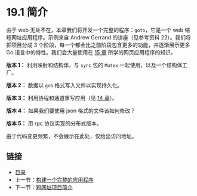 # 19.1 简介

由于 web 无处不在，本章我们将开发一个完整的程序：`goto`，它是一个 web 缩短网址应用程序。示例来自 Andrew Gerrand 的讲座（见参考资料 22）。我们将把项目分成 3 个阶段，每一个都会比之前阶段包含更多的功能，并逐渐展示更多 Go 语言中的特性。我们会大量使用在 [15 章](15.0.md) 所学的网页应用程序的知识。

**版本 1：** 利用映射和结构体，与 `sync` 包的 `Mutex` 一起使用，以及一个结构体工厂。

**版本 2：** 数据以 `gob` 格式写入文件以实现持久化。

**版本 3：** 利用协程和通道重写应用（见 [14 章](14.0.md)）。

**版本 4：** 如果我们要使用 json 格式的文件该如何修改？

**版本 5：** 用 rpc 协议实现的分布式版本。

由于代码变更频繁，不会展示在此处，仅给出访问地址。

## 链接

- [目录](directory.md)
- 上一节：[构建一个完整的应用程序](19.0.md)
- 下一节：[短网址项目简介](19.2.md)
